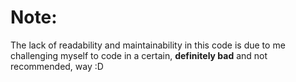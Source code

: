 # Note:
The lack of readability and maintainability in this code is due to me challenging myself to code in a certain,
**definitely bad** and not recommended, way :D